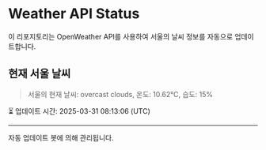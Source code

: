 
# Weather API Status

이 리포지토리는 OpenWeather API를 사용하여 서울의 날씨 정보를 자동으로 업데이트합니다.

## 현재 서울 날씨
> 서울의 현재 날씨: overcast clouds, 온도: 10.62°C, 습도: 15%

⏳ 업데이트 시간: 2025-03-31 08:13:06 (UTC)

---
자동 업데이트 봇에 의해 관리됩니다.
